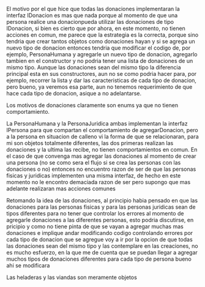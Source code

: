 El motivo por el que hice que todas las donaciones implementaran la interfaz IDonacion es mas que nada porque al momento de que una persona realice una donacionpueda utilizar las donaciones de tipo IDonacion, si bien es cierto que por ahora, en este momento, no tienen acciones en comun, me parece que la estrategia es la correcta, porque sino tendria que crear tantos objetos como donaciones hayan y si se agrega un nuevo tipo de donacion entonces tendria que modificar el codigo de, por ejemplo, PersonaHumana y agregarle un nuevo tipo de donacion, agregarlo tambien en el constructor y no podria tener una lista de donaciones de un mismo tipo. Aunque las donaciones sean del mismo tipo la diferencia principal esta en sus constructores, aun no se como podria hacer para, por ejemplo, recorrer la lista y dar las caracteristicas de cada tipo de donacion, pero bueno, ya veremos esa parte, aun no tenemos requerimiento de que hace cada tipo de donacion, asique a no adelantarse.

Los motivos de donaciones claramente son enums ya que no tienen comportamiento.

La PersonaHumana y la PersonaJuridica ambas implementan la interfaz IPersona para que compartan el comportamiento de agregarDonacion, pero a la persona en situacion de calleno vi la forma de que se relacionaran, para mi son objetos totalmente diferentes, las dos primeras realizan las donaciones y la ultima las recibe, no tienen comportamientos en comun.
En el caso de que convenga mas agregar las donaciones al momento de crear una persona (no se como sera el flujo si se crea las personas con las donaciones o no) entonces no encuentro razon de ser de que las personas fisicas y juridicas implementen una misma interfaz, de hecho en este momento no le encontro demaciada razon de ser pero supongo que mas adelante realizaran mas acciones comunes

Retomando la idea de las donaciones, al principio habia pensado en que las donaciones para las personas fisicas y para las personas juridicas sean de tipos diferentes para no tener que controlar los errores al momento de agregarle donaciones a las diferentes personas, esto podria discutirse, en pricipio y como no tiene pinta de que se vayan a agregar muchas mas donaciones e implique andar modificando codigo controlando errores por cada tipo de donacion que se agregue voy a ir por la opcion de que todas las donaciones sean del mismo tipo y las contemplare en las creaciones, no es mucho esfuerzo, en la que me de cuenta que se puedan llegar a agregar muchos tipos de donaciones diferentes para cada tipo de persona bueno ahi se modificara

Las heladeras y las viandas son meramente objetos
